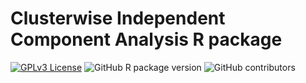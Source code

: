 # Clusterwise Independent Component Analysis R package

[![GPLv3 License](https://img.shields.io/badge/License-GPL%20v3-yellow.svg)](https://opensource.org/licenses/) ![GitHub R package version](https://img.shields.io/github/r-package/v/jeffreydurieux/CICA) ![GitHub contributors](https://img.shields.io/github/contributors/jeffreydurieux/CICA)


